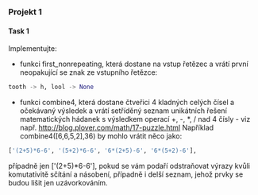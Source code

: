 ﻿### Projekt 1

#### Task 1

Implementujte:

- funkci first_nonrepeating, která dostane na vstup řetězec a vrátí první neopakující se znak ze vstupního řetězce:
```python
tooth -> h, lool -> None
```
- funkci combine4, která dostane čtveřici 4 kladných celých čísel a očekávaný výsledek a vrátí setříděný seznam  unikátních řešení matematických hádanek s výsledkem operací +, -, *, / nad 4 čísly - viz např. http://blog.plover.com/math/17-puzzle.html
Například combine4([6,6,5,2],36) by mohlo vrátit něco jako:
```python
['(2+5)*6-6', '(5+2)*6-6', '6*(2+5)-6', '6*(5+2)-6'],
```
případně jen ['(2+5)*6-6'], pokud se vám podaří odstraňovat výrazy kvůli komutativitě sčítání a násobení,
případně i delší seznam, jehož prvky se budou lišit jen uzávorkováním.